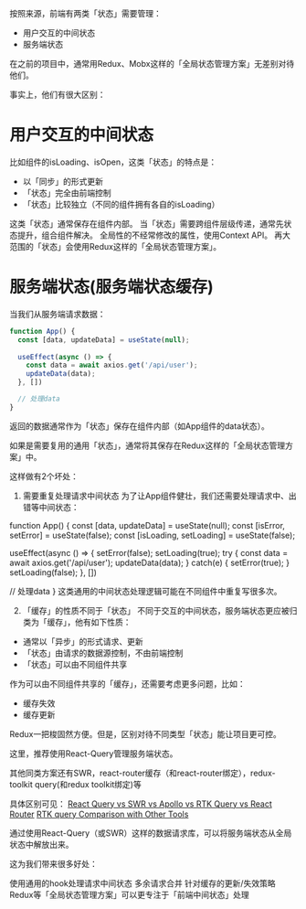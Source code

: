 

按照来源，前端有两类「状态」需要管理：

* 用户交互的中间状态
* 服务端状态

在之前的项目中，通常用Redux、Mobx这样的「全局状态管理方案」无差别对待他们。

事实上，他们有很大区别：

# 用户交互的中间状态
比如组件的isLoading、isOpen，这类「状态」的特点是：

* 以「同步」的形式更新
* 「状态」完全由前端控制
* 「状态」比较独立（不同的组件拥有各自的isLoading）

这类「状态」通常保存在组件内部。
当「状态」需要跨组件层级传递，通常先状态提升，组合组件解决。
全局性的不经常修改的属性，使用Context API。
再大范围的「状态」会使用Redux这样的「全局状态管理方案」。

# 服务端状态(服务端状态缓存)
当我们从服务端请求数据：

```js
function App() {
  const [data, updateData] = useState(null);
  
  useEffect(async () => {
    const data = await axios.get('/api/user');
    updateData(data);
  }, [])

  // 处理data
}
```

返回的数据通常作为「状态」保存在组件内部（如App组件的data状态）。

如果是需要复用的通用「状态」，通常将其保存在Redux这样的「全局状态管理方案」中。

这样做有2个坏处：

1. 需要重复处理请求中间状态
为了让App组件健壮，我们还需要处理请求中、出错等中间状态：

function App() {
  const [data, updateData] = useState(null);
  const [isError, setError] = useState(false);
  const [isLoading, setLoading] = useState(false);
  
  useEffect(async () => {
    setError(false);
    setLoading(true);
    try {
      const data = await axios.get('/api/user');
      updateData(data);
    } catch(e) {
      setError(true);
    }
    setLoading(false);
  }, [])

  // 处理data
}
这类通用的中间状态处理逻辑可能在不同组件中重复写很多次。

2. 「缓存」的性质不同于「状态」
不同于交互的中间状态，服务端状态更应被归类为「缓存」，他有如下性质：

* 通常以「异步」的形式请求、更新
* 「状态」由请求的数据源控制，不由前端控制
* 「状态」可以由不同组件共享

作为可以由不同组件共享的「缓存」，还需要考虑更多问题，比如：

* 缓存失效
* 缓存更新

Redux一把梭固然方便。但是，区别对待不同类型「状态」能让项目更可控。


这里，推荐使用React-Query管理服务端状态。

其他同类方案还有SWR，react-router缓存（和react-router绑定），redux-toolkit query(和redux toolkit绑定)等

具体区别可见：
[React Query vs SWR vs Apollo vs RTK Query vs React Router](https://cangsdarm.github.io/react-query-web-i18n/getstarted/comparison/)
[RTK query Comparison with Other Tools](https://redux-toolkit.js.org/rtk-query/comparison)



通过使用React-Query（或SWR）这样的数据请求库，可以将服务端状态从全局状态中解放出来。

这为我们带来很多好处：

使用通用的hook处理请求中间状态
多余请求合并
针对缓存的更新/失效策略
Redux等「全局状态管理方案」可以更专注于「前端中间状态」处理